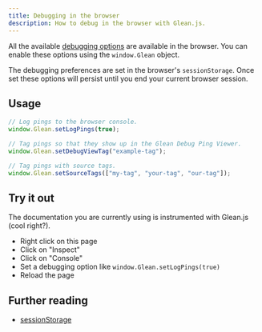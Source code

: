 ```yaml
---
title: Debugging in the browser
description: How to debug in the browser with Glean.js.
---
```


All the available [debugging options](/glean.js/debugging/options) are available in the browser. You can
enable these options using the `window.Glean` object.

The debugging preferences are set in the browser's `sessionStorage`. Once set
these options will persist until you end your current browser session.

## Usage

```js
// Log pings to the browser console.
window.Glean.setLogPings(true);

// Tag pings so that they show up in the Glean Debug Ping Viewer.
window.Glean.setDebugViewTag("example-tag");

// Tag pings with source tags.
window.Glean.setSourceTags(["my-tag", "your-tag", "our-tag"]);
```

## Try it out
The documentation you are currently using is instrumented with
Glean.js (cool right?).

- Right click on this page
- Click on "Inspect"
- Click on "Console"
- Set a debugging option like `window.Glean.setLogPings(true)`
- Reload the page

## Further reading

- <a href="https://developer.mozilla.org/en-US/docs/Web/API/Window/sessionStorage" target="_blank">sessionStorage</a>
